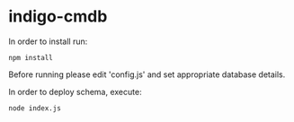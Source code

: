 # indigo-cmdb

In order to install run:
```
npm install
```

Before running please edit 'config.js' and set appropriate database details.

In order to deploy schema, execute:
```
node index.js
```
